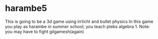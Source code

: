 # harambe5
This is going to be a 3d game using irrlicht and bullet physics
In this game you play as harambe in summer school; you teach plebs algebra 1.
Note: you may have to fight gilgamesh(again)
